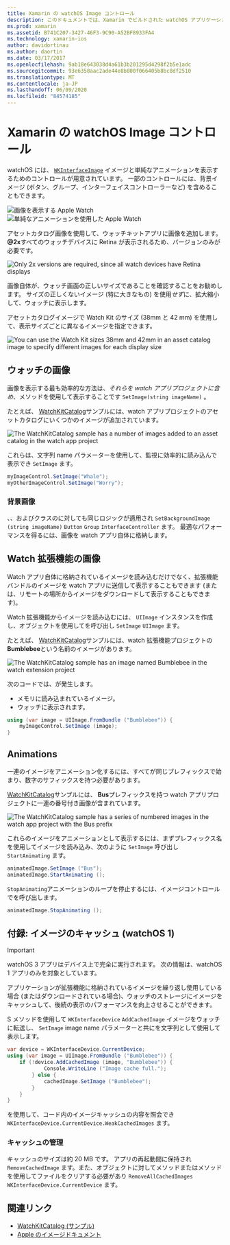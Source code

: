 ```yaml
---
title: Xamarin の watchOS Image コントロール
description: このドキュメントでは、Xamarin でビルドされた watchOS アプリケーションでイメージコントロールを使用する方法について説明します。 WKInterfaceImage コントロール、SetImage メソッド、watch 拡張機能へのイメージの追加、アニメーションなどについて説明します。
ms.prod: xamarin
ms.assetid: B741C207-3427-46F3-9C90-A52BF8933FA4
ms.technology: xamarin-ios
author: davidortinau
ms.author: daortin
ms.date: 03/17/2017
ms.openlocfilehash: 9ab18e643038d4a61b3b201295d4298f2b5e1adc
ms.sourcegitcommit: 93e6358aac2ade44e8b800f066405b8bc8df2510
ms.translationtype: MT
ms.contentlocale: ja-JP
ms.lasthandoff: 06/09/2020
ms.locfileid: "84574185"
---
```

# <a name="watchos-image-controls-in-xamarin"></a>Xamarin の watchOS Image コントロール

watchOS には、 [`WKInterfaceImage`](xref:WatchKit.WKInterfaceImage) イメージと単純なアニメーションを表示するためのコントロールが用意されています。 一部のコントロールには、背景イメージ (ボタン、グループ、インターフェイスコントローラーなど) を含めることもできます。

![](image-images/image-walkway.png "画像を表示する Apple Watch") ![](image-images/image-animation.png "単純なアニメーションを使用した Apple Watch")
<!-- watch image courtesy of http://infinitapps.com/bezel/ -->

アセットカタログ画像を使用して、ウォッチキットアプリに画像を追加します。
**@2x**すべてのウォッチデバイスに Retina が表示されるため、バージョンのみが必要です。

![](image-images/asset-universal-sml.png "Only 2x versions are required, since all watch devices have Retina displays")

画像自体が、ウォッチ画面の正しいサイズであることを確認することをお勧めします。 サイズの正しくないイメージ (特に大きなもの) を使用*せず*に、拡大縮小して、ウォッチに表示します。

アセットカタログイメージで Watch Kit のサイズ (38mm と 42 mm) を使用して、表示サイズごとに異なるイメージを指定できます。

![](image-images/asset-watch-sml.png "You can use the Watch Kit sizes 38mm and 42mm in an asset catalog image to specify different images for each display size")

## <a name="images-on-the-watch"></a>ウォッチの画像

画像を表示する最も効率的な方法は、*それらを watch アプリプロジェクトに含め*、メソッドを使用して表示することです `SetImage(string imageName)` 。

たとえば、 [WatchKitCatalog](https://docs.microsoft.com/samples/xamarin/ios-samples/watchos-watchkitcatalog/)サンプルには、watch アプリプロジェクトのアセットカタログにいくつかのイメージが追加されています。

![](image-images/asset-whale-sml.png "The WatchKitCatalog sample has a number of images added to an asset catalog in the watch app project")

これらは、文字列 name パラメーターを使用して、監視に効率的に読み込んで表示でき `SetImage` ます。

```csharp
myImageControl.SetImage("Whale");
myOtherImageControl.SetImage("Worry");
```

### <a name="background-images"></a>背景画像

、、およびクラスのに対しても同じロジックが適用され `SetBackgroundImage (string imageName)` `Button` `Group` `InterfaceController` ます。 最適なパフォーマンスを得るには、画像を watch アプリ自体に格納します。

## <a name="images-in-the-watch-extension"></a>Watch 拡張機能の画像

Watch アプリ自体に格納されているイメージを読み込むだけでなく、拡張機能バンドルのイメージを watch アプリに送信して表示することもできます (または、リモートの場所からイメージをダウンロードして表示することもできます)。

Watch 拡張機能からイメージを読み込むには、 `UIImage` インスタンスを作成し、オブジェクトを使用してを呼び出し `SetImage` `UIImage` ます。

たとえば、 [WatchKitCatalog](https://docs.microsoft.com/samples/xamarin/ios-samples/watchos-watchkitcatalog)サンプルには、watch 拡張機能プロジェクトの**Bumblebee**という名前のイメージがあります。

![](image-images/asset-bumblebee-sml.png "The WatchKitCatalog sample has an image named Bumblebee in the watch extension project")

次のコードでは、が発生します。

- メモリに読み込まれているイメージ。
- ウォッチに表示されます。

```csharp
using (var image = UIImage.FromBundle ("Bumblebee")) {
    myImageControl.SetImage (image);
}
```

## <a name="animations"></a>Animations

一連のイメージをアニメーション化するには、すべてが同じプレフィックスで始まり、数字のサフィックスを持つ必要があります。

[WatchKitCatalog](https://docs.microsoft.com/samples/xamarin/ios-samples/watchos-watchkitcatalog)サンプルには、 **Bus**プレフィックスを持つ watch アプリプロジェクトに一連の番号付き画像が含まれています。

![](image-images/asset-bus-animation-sml.png "The WatchKitCatalog sample has a series of numbered images in the watch app project with the Bus prefix")

これらのイメージをアニメーションとして表示するには、まずプレフィックス名を使用してイメージを読み込み、次のように `SetImage` 呼び出し `StartAnimating` ます。

```csharp
animatedImage.SetImage ("Bus");
animatedImage.StartAnimating ();
```

`StopAnimating`アニメーションのループを停止するには、イメージコントロールでを呼び出します。

```csharp
animatedImage.StopAnimating ();
```

<a name="cache"></a>

## <a name="appendix-caching-images-watchos-1"></a>付録: イメージのキャッシュ (watchOS 1)

> [!IMPORTANT]
> watchOS 3 アプリはデバイス上で完全に実行されます。 次の情報は、watchOS 1 アプリのみを対象としています。

アプリケーションが拡張機能に格納されているイメージを繰り返し使用している場合 (またはダウンロードされている場合)、ウォッチのストレージにイメージをキャッシュして、後続の表示のパフォーマンスを向上させることができます。

S メソッドを使用して `WKInterfaceDevice` `AddCachedImage` イメージをウォッチに転送し、 `SetImage` image name パラメーターと共にを文字列として使用して表示します。

```csharp
var device = WKInterfaceDevice.CurrentDevice;
using (var image = UIImage.FromBundle ("Bumblebee")) {
    if (!device.AddCachedImage (image, "Bumblebee")) {
            Console.WriteLine ("Image cache full.");
        } else {
            cachedImage.SetImage ("Bumblebee");
        }
    }
}
```

を使用して、コード内のイメージキャッシュの内容を照会でき `WKInterfaceDevice.CurrentDevice.WeakCachedImages` ます。

### <a name="managing-the-cache"></a>キャッシュの管理

キャッシュのサイズは約 20 MB です。 アプリの再起動間に保持され `RemoveCachedImage` ます。また、オブジェクトに対してメソッドまたはメソッドを使用してファイルをクリアする必要があり `RemoveAllCachedImages` `WKInterfaceDevice.CurrentDevice` ます。

## <a name="related-links"></a>関連リンク

- [WatchKitCatalog (サンプル)](https://docs.microsoft.com/samples/xamarin/ios-samples/watchos-watchkitcatalog)
- [Apple のイメージドキュメント](https://developer.apple.com/documentation/watchkit/wkinterfaceimage)

